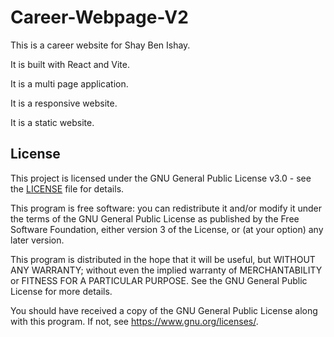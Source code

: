 # Career-Webpage-V2

This is a career website for Shay Ben Ishay.

It is built with React and Vite.

It is a multi page application.

It is a responsive website.

It is a static website.

## License

This project is licensed under the GNU General Public License v3.0 - see the [LICENSE](LICENSE) file for details.

This program is free software: you can redistribute it and/or modify
it under the terms of the GNU General Public License as published by
the Free Software Foundation, either version 3 of the License, or
(at your option) any later version.

This program is distributed in the hope that it will be useful,
but WITHOUT ANY WARRANTY; without even the implied warranty of
MERCHANTABILITY or FITNESS FOR A PARTICULAR PURPOSE. See the
GNU General Public License for more details.

You should have received a copy of the GNU General Public License
along with this program. If not, see <https://www.gnu.org/licenses/>.
